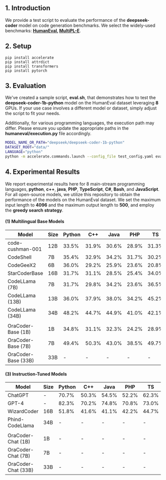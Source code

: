 ## 1. Introduction

We provide a test script to evaluate the performance of the **deepseek-coder** model on code generation benchmarks. We select the widely-used benchmarks: **[HumanEval](https://huggingface.co/datasets/openai_humaneval), [MultiPL-E](https://huggingface.co/datasets/nuprl/MultiPL-E)**.



## 2. Setup

```
pip install accelerate
pip install attrdict
pip install transformers
pip install pytorch
```



## 3. Evaluation

We've created a sample script, **eval.sh**, that demonstrates how to test the **deepseek-coder-1b-python** model on the HumanEval dataset leveraging **8** GPUs. If your use case involves a different model or dataset, simply adjust the script to fit your needs.

Additionally, for various programming languages, the execution path may differ. Please ensure you update the appropriate paths in the **humaneval/execution.py** file accordingly.

```bash
MODEL_NAME_OR_PATH="deepseek/deepseek-coder-1b-python"
DATASET_ROOT="data/"
LANGUAGE="python"
python -m accelerate.commands.launch --config_file test_config.yaml eval_pal.py --logdir ${MODEL_NAME_OR_PATH} --language ${LANGUAGE} --dataroot ${DATASET_ROOT} 
```



## 4. Experimental Results

We report experimental results here for 8 main-stream programming languages, **python**, **c++**, **java**, **PHP**, **TypeScript**, **C#**, **Bash**, and **JavaScript**. For all open-source models, we utilize this repository to obtain the performance of the models on the HumanEval dataset. We set the maximum input length to **4096** and the maximum output length to **500**, and employ the **greedy search strategy**.



#### (1) Multilingual Base Models

| Model             | Size | Python | C++   | Java | PHP  | TS   | C#   | Bash | JS   | Avg  |
|-------------------|------|--------|-------|------|------|------|------|------|------|------|
| code-cushman-001  | 12B  | 33.5%  | 31.9% | 30.6%| 28.9%| 31.3%| 22.1%| 11.7%| -    | -    |
| CodeShell         | 7B   | 35.4%  | 32.9% | 34.2%| 31.7%| 30.2%| 38.0%| 7.0% | 33.5%| 30.4%|
| CodeGeeX2         | 6B   | 36.0%  | 29.2% | 25.9%| 23.6%| 20.8%| 29.7%| 6.3% | 24.8%| 24.5%|
| StarCoderBase     | 16B  | 31.7%  | 31.1% | 28.5%| 25.4%| 34.0%| 34.8%| 8.9% | 29.8%| 28.0%|
| CodeLLama (7B)    | 7B   | 31.7%  | 29.8% | 34.2%| 23.6%| 36.5%| 36.7%| 12.0%| 29.2%| 29.2%|
| CodeLLama (13B)   | 13B  | 36.0%  | 37.9% | 38.0%| 34.2%| 45.2%| 43.0%| 16.5%| 32.3%| 35.4%|
| CodeLLama (34B)   | 34B  | 48.2%  | 44.7% | 44.9%| 41.0%| 42.1%| 48.7%| 15.8%| 42.2%| 41.0%|
| | | | |  |  |  |  |  |  | |
| OraCoder-Base (1B)| 1B   | 34.8%  | 31.1% | 32.3%| 24.2%| 28.9%| 36.7%| 10.1%| 28.6%| 28.3%|
| OraCoder-Base (7B)| 7B   | 49.4%  | 50.3% | 43.0%| 38.5%| 49.7%| 50.0%| 28.5%| 48.4%| 44.7%|
| OraCoder-Base (33B)|33B  | -      | -     | -    | -    | -    | -    | -    | -    | -    |

#### (3) Instruction-Tuned Models
| Model               | Size | Python | C++   | Java | PHP  | TS   | C#   | Bash | JS   | Avg  |
|---------------------|------|--------|-------|------|------|------|------|------|------|------|
| ChatGPT             | -    | 70.7%  | 50.3% | 54.5%| 52.2%| 62.3%| 64.6%| 34.8%| 60.9%| 52.2%|
| GPT-4               | -    | 82.3%  | 70.2% | 74.8%| 70.8%| 73.0%| 77.9%| 51.3%| 83.2%| 72.9%|
| WizardCoder         | 16B  | 51.8%  | 41.6% | 41.1%| 42.2%| 44.7%| 46.8%| 12.7%| 42.8%| 40.5%|
| Phind-CodeLlama     | 34B  | -      | -     | -    | -    | -    | -    | -    | -    | -    |
| | | | |  |  |  |  |  |  | |
| OraCoder-Chat (1B)  | 1B  | -      | -     | -    | -    | -    | -    | -    | -    | -    |
| OraCoder-Chat (7B)  | 7B  | -      | -     | -    | -    | -    | -    | -    | -    | -    |
| OraCoder-Chat (33B) | 33B | -      | -     | -    | -    | -    | -    | -    | -    | -    |


